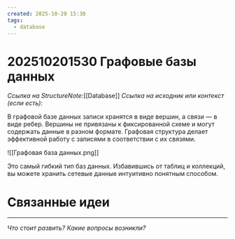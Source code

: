 ```yaml
---
created: 2025-10-20 15:30
tags:
  - database
---
```

# 202510201530 Графовые базы данных

*Ссылка на StructureNote:*[[Database]]
*Ссылка на исходник или контекст (если есть):* 

В графовой базе данных записи хранятся в виде вершин, а связи — в виде ребер. Вершины не привязаны к фиксированной схеме и могут содержать данные в разном формате. Графовая структура делает эффективной работу с записями в соответствии с их связями.

![[Графовая база данных.png]]

Это самый гибкий тип баз данных. Избавившись от таблиц и коллекций, вы можете хранить сетевые данные интуитивно понятным способом.

# Связанные идеи

---

*Что стоит развить? Какие вопросы возникли?*
